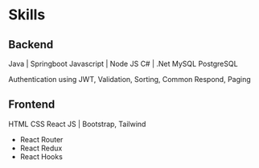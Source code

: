 # Skills

## Backend
Java        |   Springboot
Javascript  |   Node JS
C#          |   .Net
MySQL
PostgreSQL

Authentication using JWT, Validation, Sorting, Common Respond, Paging

## Frontend
HTML
CSS
React JS    | Bootstrap, Tailwind
- React Router
- React Redux
- React Hooks